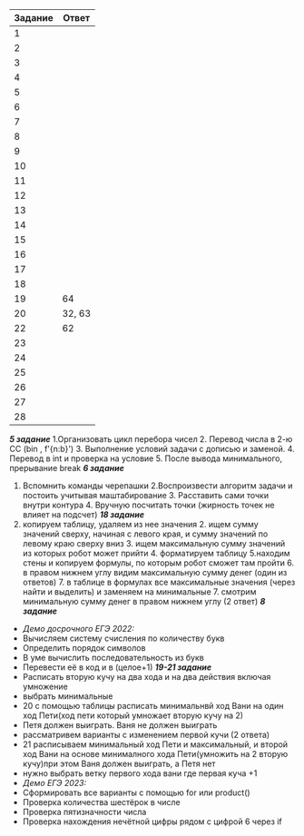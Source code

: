  | Задание  | Ответ |
 | ------ | ------ |
 | 1 |  |
 | 2 |  |
 | 3 |  |
 | 4 |  |
 | 5 |  |
 | 6 |  |
 | 7 |  |
 | 8 |  |
 | 9 |  |
 | 10 |  |
 | 11 |  |
 | 12 |  |
 | 13 |  |
 | 14 |  |
 | 15 |  |
 | 16 |  |
 | 17 |  |
 | 18 |  |
 | 19 | 64 |
 | 20 | 32, 63 |
 | 22 | 62 |
 | 23 |  |
 | 24 |  |
 | 25 |  |
 | 26 |  |
 | 27 |  |
 | 28 |  |
 
 __*5 задание*__
 1.Организовать цикл перебора чисел 2. Перевод числа в 2-ю СС (bin , f'{n:b}') 3. Выполнение условий задачи с дописью и заменой. 4. Перевод в int и проверка на условие 5. После вывода минимального, прерывание break
 __*6  задание*__	
1. Вспомнить команды черепашки 2.Воспроизвести алгоритм задачи и постоить учитывая маштабирование 3. Расставить сами точки внутри контура 4. Вручную посчитать точки (жирность точек не влияет на подсчет)
__*18 задание*__
1. копируем таблицу, удаляем из нее значения 2. ищем сумму значений сверху, начиная с левого края, и сумму значений по левому краю сверху вниз 3. ищем максимальную сумму значений из которых робот может прийти 4. форматируем таблицу 5.находим стены и копируем формулы, по которым робот сможет там пройти 6. в правом нижнем углу видим максимальную сумму денег (один из ответов) 7. в таблице в формулах все максимальные значения (через найти и выделить) и заменяем на минимальные 7. смотрим минимальную сумму денег в правом нижнем углу (2 ответ)
 __*8 задание*__
* *Демо досрочного ЕГЭ 2022:*
* Вычисляем систему счисления по количеству букв
* Определить порядок символов
* В уме вычислить последовательность из букв
* Перевести её в код и в (целое+1)
__*19-21 задание*__
* Расписать вторую кучу на два хода и на два действия включая умножение
* выбрать минимальные
* 20 с помощью таблицы расписать минимальнвй ход Вани на один ход Пети(ход пети который умножает вторую кучу на 2)
* Петя должен выиграть. Ваня не должен выиграть 
* рассматривем варианты с изменением первой кучи (2 ответа)
* 21 расписываем минимальный ход Пети и максимальный, и второй ход Вани на основе минималного хода Пети(умножить на 2 вторую кучу)при этом Ваня должен выиграть, а Петя нет
* нужно выбрать ветку первого хода вани где первая куча +1
* *Демо ЕГЭ 2023:*
* Сформировать все варианты с помощью for или product()
* Проверка количества шестёрок в числе
* Проверка пятизначности числа
* Проверка нахождения нечётной цифры рядом с цифрой 6 через if
